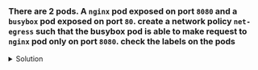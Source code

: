 ### There are 2 pods. A `nginx` pod exposed on port `8080` and a `busybox` pod exposed on port `80`. create a network policy `net-egress` such that the busybox pod is able to make request to `nginx` pod only on port `8080`. check the labels on the pods

<details><summary>Solution</summary>
  <p>

```bash
# check labels on the pods
k get po --show-labels


# network_policy.yaml
apiVersion: networking.k8s.io/v1
kind: NetworkPolicy
metadata:
  name: net-egress
  namespace: default
spec:
  podSelector:
    matchLabels:
      run: busybox
  policyTypes:
  - Egress
  egress:
  - to:
    - podSelector:
        matchLabels:
          run: nginx
    ports:
    - protocol: TCP
      port: 8080

k create -f network_policy.yaml
```

  </p>
</details>